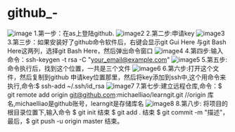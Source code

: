 # github_-
![image](http://a4.qpic.cn/psb?/V14LWyim3xWUYY/MYDeB6oyZTz*XzCk8VmzdkAOVMllL2nFkEou1mI7Rnc!/m/dI8AAAAAAAAAnull&bo=tAOAAgAAAAADBxc!&rf=photolist&t=5)
1.第一步：在as上登陆github.
![image2](http://a1.qpic.cn/psb?/V14LWyim3xWUYY/b1aBvaPZ7wzOP1rL8O8DQQV*U3CR5.Z.kO0ff.vRCNQ!/m/dHwBAAAAAAAAnull&bo=0QOAAgAAAAADB3I!&rf=photolist&t=5)
2.第二步:申请key
![image3](http://a2.qpic.cn/psb?/V14LWyim3xWUYY/qnEJAfDqnhJvNTEVcP5jHS0PjjYOnm1JvpeDDbjJ.cY!/m/dHkBAAAAAAAAnull&bo=nASAAgAAAAADBzg!&rf=photolist&t=5)
3.第三步：如果安装好了github命令软件后，右键会显示git Gui Here 与git Bash Here这两列，选择git Bash Here，然后弹出命令窗口
![image4](http://a4.qpic.cn/psb?/V14LWyim3xWUYY/qfeqZY5.Sv9Thk4CvTDaAiL8LucoMqk6T69krCvQj8k!/m/dG8BAAAAAAAAnull&bo=XASAAgAAAAADB*g!&rf=photolist&t=5)
4.第四步:输入命令：ssh-keygen -t rsa -C "your_email@example.com"
![image5](http://a1.qpic.cn/psb?/V14LWyim3xWUYY/0FYHDMuXYzmYaWZZUeGu2ZlR2zIcQ621YGgRIS5eS1I!/m/dNwAAAAAAAAAnull&bo=CQMbAQAAAAADBzI!&rf=photolist&t=5)
5.第五步:命令执行后，找到这个位置，一共是三个文件
![image6](http://a3.qpic.cn/psb?/V14LWyim3xWUYY/5XBCKtcQ112orB1g0A4*pyt7ePxpTfBB0ZIeKdaYi58!/m/dAoBAAAAAAAAnull&bo=QgSAAgAAAAADB.Y!&rf=photolist&t=5)
6.第六步:打开这个文件，然后复制到github 申请key位置那里，然后将key添加到ssh中,这个用命令来执行,命令:$ ssh-add ~/.ssh/id_rsa
![image7](http://a4.qpic.cn/psb?/V14LWyim3xWUYY/wdbo58r0*awxylFX0Zn.vfkw2Lt6CA.X22qfjfq.MRs!/m/dB8BAAAAAAAAnull&bo=tgFDAQAAAAADB9c!&rf=photolist&t=5)
7.第七步:建立远程仓库,命令：$ git remote add origin git@github.com:michaelliao/learngit.git   //origin 库名,michaelliao是github账号，learngit是存储库名
![image8](http://www.liaoxuefeng.com/files/attachments/00138490848464619aebd9a2bb0493c83e132ca1eed6f66000/0)
8.第八步: 将项目的根目录位置下,输入命令 $ git init 结束 $ git add . 结束 $ git commit -m "描述"，最后，$ git push -u origin master 结束。
